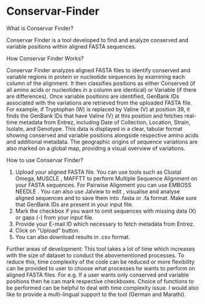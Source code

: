 # Conservar-Finder
What is Conservar Finder?

Conservar Finder is a tool developed to find and analyze conserved and variable positions within aligned FASTA sequences.

How Conservar Finder Works?

Conservar Finder analyzes aligned FASTA files to identify conserved and variable regions in protein or nucleotide sequences by examining each column of the alignment. It then classifies positions as either Conserved (if all amino acids or nucleotides in a column are identical) or Variable (if there are differences). Once variable positions are identified, GenBank IDs associated with the variations are retrieved from the uploaded FASTA file. For example, if Tryptophan (W) is replaced by Valine (V) at position 39, it finds the GenBank IDs that have Valine (V) at this position and fetches real-time metadata from Entrez, including Date of Collection, Location, Strain, Isolate, and Genotype. This data is displayed in a clear, tabular format showing conserved and variable positions alongside respective amino acids and additional metadata. The geographic origins of sequence variations are also marked on a global map, providing a visual overview of variations.

How to use Conservar Finder?
1. Upload your aligned FASTA file. You can use tools such as Clustal Omega, MUSCLE , MAFFTT to perform
Multiple Sequence Alignment on your FASTA sequences. For Pairwise Alignment you can use EMBOSS NEEDLE . You can also use Jalview to edit , visualise and analyse aligned sequences and to save them into .fasta or .fa format. Make sure that GenBank IDs are present in your input file.
2. Mark the checkbox if you want to omit sequences with missing data (X) or gaps (-) from your input file.
3. Provide your E-mail ID which necessary to fetch metadata from Entrez.
4. Click on "Upload" button.
5. You can also download results in .csv format.

Further areas of development: This tool takes a lot of time which increases with the size of dataset to conduct the abovementioned processes. To reduce this, time complexity of the code can be reduced or more flexibility can be provided to user to choose what processes he wants to perform on aligned FASTA files. For e.g. If a user wants only conserved and variable positions then he can mark respective checkboxes. Choice of functions to be performed can be helpful to deal with time complexity issue. I would also like to provide a multi-lingual support to the tool (German and Marathi).
